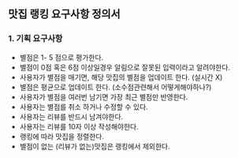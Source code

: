## 맛집 랭킹 요구사항 정의서 ##

### 1. 기획 요구사항 ###

- 별점은 1- 5 점으로 평가한다.
- 별점이 0점 혹은 6점 이상일경우 알림으로 잘못된 입력이라고 알려야한다.
- 사용자가 별점을 매기면, 해당 맛집의 별점을 업데이트 한다. (실시간 X)
- 별점은 평균으로 업데이트 한다. (소수점관련해서 어떻게해야하나?)
- 사용자가 별점을 여러번 남기면 가장 최근 별점만 반영한다.
- 사용자는 별점를 취소 하거나 수정할 수 있다.
- 사용자는 리뷰를 반드시 남겨야한다.
- 사용자는 리뷰를 10자 이상 작성해야한다.
- 랭킹에 따라 맛집을 정렬한다.
- 별점이 없는 (리뷰가 없는)맛집은 랭킹에서 제외한다.
